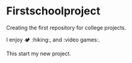 # Firstschoolproject
Creating the first repository for college projects.

I enjoy :camping: :hiking:, and :video games:. 

This start my new project.
